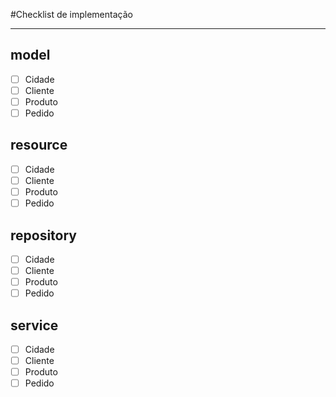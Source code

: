 #Checklist de implementação
___
## model
- [ ] Cidade
- [ ] Cliente
- [ ] Produto
- [ ] Pedido
## resource
- [ ] Cidade
- [ ] Cliente
- [ ] Produto
- [ ] Pedido
## repository
- [ ] Cidade
- [ ] Cliente
- [ ] Produto
- [ ] Pedido
## service
- [ ] Cidade
- [ ] Cliente
- [ ] Produto
- [ ] Pedido